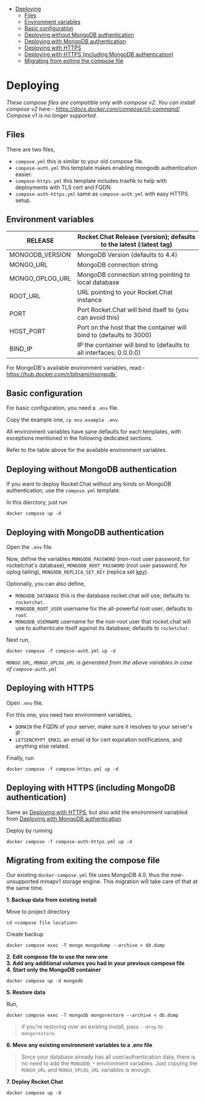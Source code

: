 - [Deploying](#deploying)
  - [Files](#files)
  - [Environment variables](#environment-variables)
  - [Basic configuration](#basic-configuration)
  - [Deploying without MongoDB authentication](#deploying-without-mongodb-authentication)
  - [Deploying with MongoDB authentication](#deploying-with-mongodb-authentication)
  - [Deploying with HTTPS](#deploying-with-https)
  - [Deploying with HTTPS (including MongoDB authentication)](#deploying-with-https-including-mongodb-authentication)
  - [Migrating from exiting the compose file](#migrating-from-exiting-the-compose-file)

# Deploying

*These compose files are compatible only with compose v2. You can install compose v2 here:- https://docs.docker.com/compose/cli-command/*
*Compose v1 is no longer supported.*

## Files

There are two files, 
* `compose.yml` this is similar to your old compose file.
* `compose-auth.yml` this template makes enabling mongodb authentication easier.
* `compose-https.yml` this template includes traefik to help with deployments with TLS cert and FQDN.
* `compose-auth-https.yml` same as `compose-auth.yml` with easy HTTPS setup.

## Environment variables 

| RELEASE         | Rocket.Chat Release (version); defaults to the latest (:latest tag)  |
|-----------------|----------------------------------------------------------------------|
| MONGODB_VERSION | MongoDB Version (defaults to 4.4)                                    |
| MONGO_URL       | MongoDB connection string                                            |
| MONGO_OPLOG_URL | MongoDB connection string pointing to local database                 |
| ROOT_URL        | URL pointing to your Rocket.Chat instance                            |
| PORT            | Port Rocket.Chat will bind itself to (you can avoid this)            |
| HOST_PORT       | Port on the host that the container will bind to (defaults to 3000)  |
| BIND_IP         | IP the container will bind to (defaults to  all interfaces; 0.0.0.0) |

For MongoDB's available environment variables, read:- https://hub.docker.com/r/bitnami/mongodb`

## Basic configuration

For basic configuration, you need a `.env` file.

Copy the example one, `cp env.example .env`.

All environment variables have sane defaults for each templates, with exceptions mentioned in the following dedicated sections.

Refer to the table above for the available environment variables.

## Deploying without MongoDB authentication

If you want to deploy Rocket.Chat without any kinds on MongoDB authentication, use the `compose.yml` template.

In this dierctory, just run

```
docker compose up -d
```

## Deploying with MongoDB authentication

Open the `.env` file.

Now, define the variables `MONGODB_PASSWORD` (non-root user password; for rocketchat's database), `MONGODB_ROOT_PASSWORD` (root user password; for oplog tailing), `MONGODB_REPLICA_SET_KEY` (replica set [key](https://docs.mongodb.com/manual/tutorial/enforce-keyfile-access-control-in-existing-replica-set/)).

Optionally, you can also define,
* `MONGODB_DATABASE` this is the database rocket.chat will use; defaults to `rocketchat`.
* `MONGODB_ROOT_USER` username for the all-powerful root user; defaults to `root`.
* `MONGODB_USERNAME` username for the non-root user that rocket.chat will use to authenticate itself against its database; defaults to `rocketchat`.

Next run,

```
docker compose -f compose-auth.yml up -d
```

*`MONGO_URL`, `MONGO_OPLOG_URL` is generated from the above variables in case of `compose-auth.yml`*

## Deploying with HTTPS

Open `.env` file.

For this one, you need two environment variables, 
* `DOMAIN` the FQDN of your server, make sure it resolves to your server's IP.`
* `LETSENCRYPT_EMAIL` an email id for cert expiration notifications, and anything else related.

Finally, run

```
docker compose -f compose-https.yml up -d
```

## Deploying with HTTPS (including MongoDB authentication)

Same as [Deploying with HTTPS](#deploying-with-https), but also add the environment variabled from [Deploying with MongoDB authentication](#deploying-with-mongodb-authentication).

Deploy by running 

```
docker compose -f compose-auth-https.yml up -d
```

## Migrating from exiting the compose file

Our existing `docker-compose.yml` file uses MongoDB 4.0, thus the now-unsupported mmapv1 storage engine. This migration will take care of that at the same time.

**1. Backup data from existing install**

  Move to project directory

  ```
  cd <compose file location>
  ```

  Create backup

  ```
  docker compose exec -T mongo mongodump --archive > db.dump
  ```

**2. Edit compose file to use the new one**  
**3. Add any additional volumes you had in your previous compose file**  
**4. Start only the MongoDB container**  

  ```
  docker compose up -d mongodb
  ```

**5. Restore data**  

  Run, 

  ```
  docker compose exec -T mongodb mongorestore --archive < db.dump
  ```

  > if you're restoring over an existing install, pass `--drop` to `mongorestore`.


**6. Move any existing environment variables to a .env file**

  > Since your database already has all user/authentication data, there is no need to add the `MONGODB_*` environment variables. Just copying the `MONGO_URL` and `MONGO_OPLOG_URL` variables is enough.

**7. Deploy Rocket.Chat**  

  ```
  docker compose up -d
  ```
